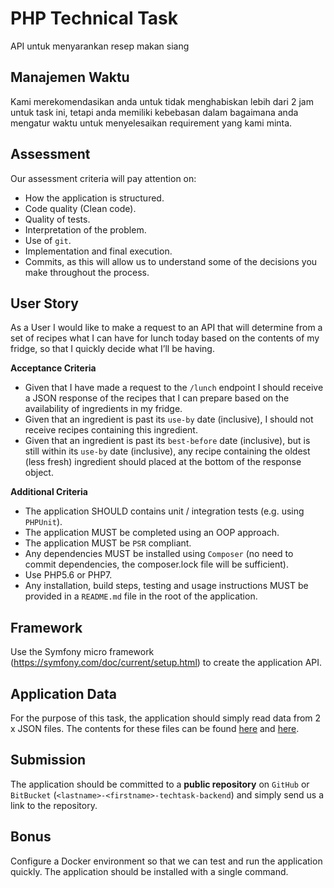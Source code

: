 # PHP Technical Task
API untuk menyarankan resep makan siang

## Manajemen Waktu
Kami merekomendasikan anda untuk tidak menghabiskan lebih dari 2 jam untuk task ini, tetapi anda memiliki kebebasan dalam bagaimana anda mengatur waktu untuk menyelesaikan requirement yang kami minta.

## Assessment

Our assessment criteria will pay attention on:
- How the application is structured.
- Code quality (Clean code).
- Quality of tests.
- Interpretation of the problem.
- Use of `git`.
- Implementation and final execution.
- Commits, as this will allow us to understand some of the decisions you make throughout the process.

## User Story
As a User I would like to make a request to an API that will determine from a set of recipes what I can have for lunch today based on the contents of my fridge, so that I quickly decide what I’ll be having.

__Acceptance Criteria__
- Given that I have made a request to the `/lunch` endpoint I should receive a JSON response of the recipes 
that I can prepare based on the availability of ingredients in my fridge.
- Given that an ingredient is past its `use-by` date (inclusive), I should not receive recipes containing this ingredient.
- Given that an ingredient is past its `best-before` date (inclusive), but is still within its `use-by` date (inclusive), any recipe containing the oldest (less fresh) ingredient should placed at the bottom of the response object.

__Additional Criteria__
- The application SHOULD contains unit / integration tests (e.g. using `PHPUnit`).
- The application MUST be completed using an OOP approach.
- The application MUST be `PSR` compliant.
- Any dependencies MUST be installed using `Composer` (no need to commit dependencies, the
composer.lock file will be sufficient).
- Use PHP5.6 or PHP7.
- Any installation, build steps, testing and usage instructions MUST be provided in a `README.md` file in the root of the application.

## Framework
Use the Symfony micro framework (https://symfony.com/doc/current/setup.html) to create the application API. 

## Application Data
For the purpose of this task, the application should simply read data from 2 x JSON files. The contents for these files can be found [here](src/App/Ingredient/data.json) and [here](src/App/Recipe/data.json).
 
## Submission
The application should be committed to a __public repository__ on `GitHub` or `BitBucket` (`<lastname>-<firstname>-techtask-backend`) and simply send us a link to the repository.

## Bonus
Configure a Docker environment so that we can test and run the application quickly. The application should be installed with a single command.
